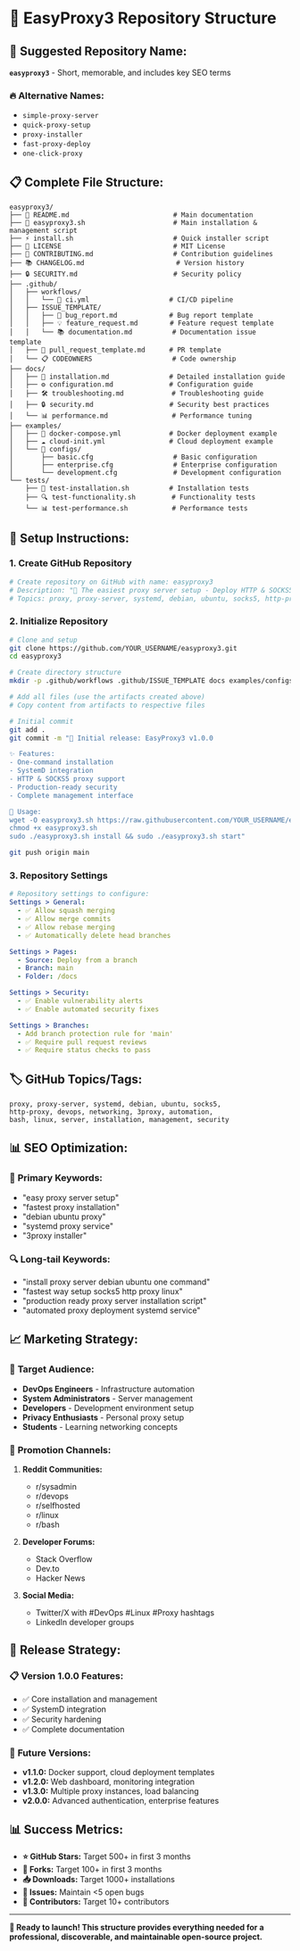 # 📁 EasyProxy3 Repository Structure

## 🎯 **Suggested Repository Name:**
**`easyproxy3`** - Short, memorable, and includes key SEO terms

### 🔥 **Alternative Names:**
- `simple-proxy-server`
- `quick-proxy-setup` 
- `proxy-installer`
- `fast-proxy-deploy`
- `one-click-proxy`

## 📋 **Complete File Structure:**

```
easyproxy3/
├── 📄 README.md                          # Main documentation
├── 🔧 easyproxy3.sh                      # Main installation & management script
├── ⚡ install.sh                         # Quick installer script
├── 📜 LICENSE                            # MIT License
├── 🤝 CONTRIBUTING.md                    # Contribution guidelines
├── 📚 CHANGELOG.md                       # Version history
├── 🔒 SECURITY.md                        # Security policy
├── .github/
│   ├── workflows/
│   │   └── 🧪 ci.yml                    # CI/CD pipeline
│   ├── ISSUE_TEMPLATE/
│   │   ├── 🐛 bug_report.md             # Bug report template
│   │   ├── 💡 feature_request.md        # Feature request template
│   │   └── 📚 documentation.md          # Documentation issue template
│   ├── 🔄 pull_request_template.md      # PR template
│   └── 📋 CODEOWNERS                    # Code ownership
├── docs/
│   ├── 📖 installation.md               # Detailed installation guide
│   ├── ⚙️ configuration.md              # Configuration guide
│   ├── 🛠️ troubleshooting.md            # Troubleshooting guide
│   ├── 🔒 security.md                   # Security best practices
│   └── 📊 performance.md                # Performance tuning
├── examples/
│   ├── 🐳 docker-compose.yml            # Docker deployment example
│   ├── ☁️ cloud-init.yml                # Cloud deployment example
│   └── 🔧 configs/
│       ├── basic.cfg                    # Basic configuration
│       ├── enterprise.cfg               # Enterprise configuration
│       └── development.cfg              # Development configuration
└── tests/
    ├── 🧪 test-installation.sh          # Installation tests
    ├── 🔍 test-functionality.sh         # Functionality tests
    └── 📊 test-performance.sh           # Performance tests
```

## 🚀 **Setup Instructions:**

### 1. Create GitHub Repository
```bash
# Create repository on GitHub with name: easyproxy3
# Description: "🚀 The easiest proxy server setup - Deploy HTTP & SOCKS5 proxies in 60 seconds on any Debian/Ubuntu system"
# Topics: proxy, proxy-server, systemd, debian, ubuntu, socks5, http-proxy, devops, networking, 3proxy
```

### 2. Initialize Repository
```bash
# Clone and setup
git clone https://github.com/YOUR_USERNAME/easyproxy3.git
cd easyproxy3

# Create directory structure
mkdir -p .github/workflows .github/ISSUE_TEMPLATE docs examples/configs tests

# Add all files (use the artifacts created above)
# Copy content from artifacts to respective files

# Initial commit
git add .
git commit -m "🎉 Initial release: EasyProxy3 v1.0.0

✨ Features:
- One-command installation
- SystemD integration
- HTTP & SOCKS5 proxy support
- Production-ready security
- Complete management interface

🚀 Usage:
wget -O easyproxy3.sh https://raw.githubusercontent.com/YOUR_USERNAME/easyproxy3/main/easyproxy3.sh
chmod +x easyproxy3.sh
sudo ./easyproxy3.sh install && sudo ./easyproxy3.sh start"

git push origin main
```

### 3. Repository Settings
```yaml
# Repository settings to configure:
Settings > General:
  - ✅ Allow squash merging
  - ✅ Allow merge commits  
  - ✅ Allow rebase merging
  - ✅ Automatically delete head branches

Settings > Pages:
  - Source: Deploy from a branch
  - Branch: main
  - Folder: /docs

Settings > Security:
  - ✅ Enable vulnerability alerts
  - ✅ Enable automated security fixes

Settings > Branches:
  - Add branch protection rule for 'main'
  - ✅ Require pull request reviews
  - ✅ Require status checks to pass
```

## 🏷️ **GitHub Topics/Tags:**
```
proxy, proxy-server, systemd, debian, ubuntu, socks5, 
http-proxy, devops, networking, 3proxy, automation, 
bash, linux, server, installation, management, security
```

## 📊 **SEO Optimization:**

### 🎯 **Primary Keywords:**
- "easy proxy server setup"
- "fastest proxy installation" 
- "debian ubuntu proxy"
- "systemd proxy service"
- "3proxy installer"

### 🔍 **Long-tail Keywords:**
- "install proxy server debian ubuntu one command"
- "fastest way setup socks5 http proxy linux"
- "production ready proxy server installation script"
- "automated proxy deployment systemd service"

## 📈 **Marketing Strategy:**

### 🎯 **Target Audience:**
- **DevOps Engineers** - Infrastructure automation
- **System Administrators** - Server management
- **Developers** - Development environment setup
- **Privacy Enthusiasts** - Personal proxy setup
- **Students** - Learning networking concepts

### 📢 **Promotion Channels:**
1. **Reddit Communities:**
   - r/sysadmin
   - r/devops
   - r/selfhosted
   - r/linux
   - r/bash

2. **Developer Forums:**
   - Stack Overflow
   - Dev.to
   - Hacker News

3. **Social Media:**
   - Twitter/X with #DevOps #Linux #Proxy hashtags
   - LinkedIn developer groups

## 🔧 **Release Strategy:**

### 📋 **Version 1.0.0 Features:**
- ✅ Core installation and management
- ✅ SystemD integration
- ✅ Security hardening
- ✅ Complete documentation

### 🚀 **Future Versions:**
- **v1.1.0:** Docker support, cloud deployment templates
- **v1.2.0:** Web dashboard, monitoring integration
- **v1.3.0:** Multiple proxy instances, load balancing
- **v2.0.0:** Advanced authentication, enterprise features

## 📊 **Success Metrics:**
- **⭐ GitHub Stars:** Target 500+ in first 3 months
- **🍴 Forks:** Target 100+ in first 3 months  
- **📥 Downloads:** Target 1000+ installations
- **🐛 Issues:** Maintain <5 open bugs
- **👥 Contributors:** Target 10+ contributors

---

**🎉 Ready to launch! This structure provides everything needed for a professional, discoverable, and maintainable open-source project.**
